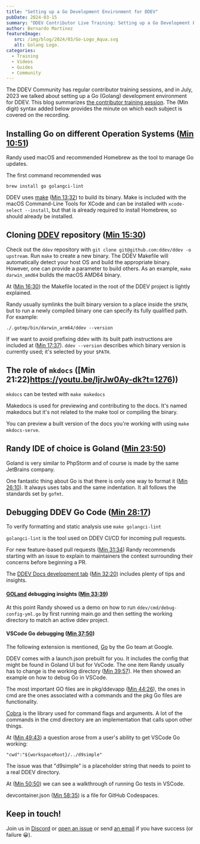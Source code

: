 ```yaml
---
title: "Setting up a Go Development Environment for DDEV"
pubDate: 2024-03-15
summary: "DDEV Contributor Live Training: Setting up a Go Development Environment."
author: Bernardo Martinez
featureImage:
   src: /img/blog/2024/03/Go-Logo_Aqua.svg
   alt: Golang Logo.
categories:
  - Training
  - Videos
  - Guides
  - Community
---
```


The DDEV Community has regular contributor training sessions, and in July, 2023 we talked about setting up a Go (Golang) development environment for DDEV. This blog summarizes [the contributor training session](https://youtu.be/IjrJw0Ay-dk). The (Min digit) syntax added below provides the minute on which each subject is covered on the recording.

## Installing Go on different Operation Systems ([Min 10:51](https://youtu.be/IjrJw0Ay-dk?t=647))

Randy used macOS and recommended Homebrew as the tool to manage Go updates.

The first command recommended was

```
brew install go golangci-lint
```

DDEV uses [make](https://www.gnu.org/software/make/) ([Min 13:32](https://youtu.be/IjrJw0Ay-dk?t=810)) to build its binary. Make is included with the macOS Command-Line Tools for XCode and can be installed with `xcode-select --install`, but that is already required to install Homebrew, so should already be installed.

## Cloning [DDEV](https://github.com/ddev/ddev) repository ([Min 15:30](https://youtu.be/IjrJw0Ay-dk?t=932))

 Check out the `ddev` repository with `git clone git@github.com:ddev/ddev -o upstream`. Run `make` to create a new binary. The DDEV Makefile will automatically detect your host OS and build the appropriate binary. However, one can provide a parameter to build others. As an example, `make darwin_amd64` builds the macOS AMD64 binary.

At ([Min 16:30](https://youtu.be/IjrJw0Ay-dk?t=982)) the Makefile located in the root of the DDEV project is lightly explained.

Randy usually symlinks the built binary version to a place inside the `$PATH`, but to run a newly compiled binary one can specify its fully qualified path. For example:

```
./.gotmp/bin/darwin_arm64/ddev --version
```

If we want to avoid prefixing ddev with its built path instructions are included at ([Min 17:37](https://youtu.be/IjrJw0Ay-dk?t=1056)). `ddev --version` describes which binary version is currently used; it's selected by your `$PATH`.

## The role of `mkdocs` ([Min 21:22)https://youtu.be/IjrJw0Ay-dk?t=1276))

`mkdocs` can be tested with `make makedocs`

Makedocs is used for previewing and contributing to the docs. It's named makedocs but it's not related to the make tool or compiling the binary.

You can preview a built version of the docs you're working with using `make mkdocs-serve`.

## Randy IDE of choice is Goland ([Min 23:50](https://youtu.be/IjrJw0Ay-dk?t=1547))

Goland is very similar to PhpStorm and of course is made by the same JetBrains company.

One fantastic thing about Go is that there is only one way to format it ([Min 26:10](https://youtu.be/IjrJw0Ay-dk?t=1576)). It always uses tabs and the same indentation. It all follows the standards set by `gofmt`.

## Debugging DDEV Go Code ([Min 28:17](https://youtu.be/IjrJw0Ay-dk?t=1699))

To verify formatting and static analysis use `make golangci-lint`

`golangci-lint` is the tool used on DDEV CI/CD for incoming pull requests.

For new feature-based pull requests ([Min 31:34](https://youtu.be/IjrJw0Ay-dk?t=1892)) Randy recommends starting with an issue to explain to maintainers the context surrounding their concerns before beginning a PR.

The [DDEV Docs development tab](https://ddev.readthedocs.io/en/latest/developers/) ([Min 32:20](https://youtu.be/IjrJw0Ay-dk?t=1938)) includes plenty of tips and insights.

#### [GOLand](https://www.jetbrains.com/go/) debugging insights ([Min 33:39](https://youtu.be/IjrJw0Ay-dk?t=2014))

At this point Randy showed us a demo on how to run `ddev/cmd/debug-config-yml.go` by first running main.go and then setting the working directory to match an active ddev project.

#### VSCode Go debugging ([Min 37:50](https://youtu.be/IjrJw0Ay-dk?t=2268))

The following extension is mentioned, [Go](https://marketplace.visualstudio.com/items?itemName=golang.Go) by the Go team at Google.

DDEV comes with a launch.json prebuilt for you. It includes the config that might be found in Goland UI but for VsCode. The one item Randy usually has to change is the working directory ([Min 39:57](https://youtu.be/IjrJw0Ay-dk?t=2395)). He then showed an example on how to debug Go in VSCode.

The most important GO files are in pkg/ddevapp ([Min 44:26](https://youtu.be/IjrJw0Ay-dk?t=2660)), the ones in cmd are the ones associated with a commands and the pkg Go files are functionality.

[Cobra](https://cobra.dev/) is the library used for command flags and arguments. A lot of the commands in the cmd directory are an implementation that calls upon other things.

At ([Min 49:43](https://youtu.be/IjrJw0Ay-dk?t=2977)) a question arose from a user's ability to get VSCode Go working:

```
"cwd":"${workspaceRoot}/../d9simple"
```
The issue was that "d9simple" is a placeholder string that needs to point to a real DDEV directory.

At ([Min 50:50](https://youtu.be/IjrJw0Ay-dk?t=3048)) we can see a walkthrough of running Go tests in VSCode.

devcontainer.json ([Min 58:35](https://youtu.be/IjrJw0Ay-dk?t=3507)) is a file for GitHub Codespaces.

## Keep in touch!
 Join us in [Discord](https://discord.gg/5wjP76mBJD) or [open an issue](https://github.com/ddev/ddev/issues) or send [an email](mailto:support%40ddev.com) if you have success (or failure 😀).
